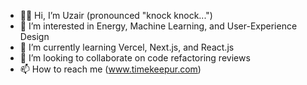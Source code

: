 - 👋🏽 Hi, I’m Uzair (pronounced "knock knock...")
- 👀 I’m interested in Energy, Machine Learning, and User-Experience Design
- 🌱 I’m currently learning Vercel, Next.js, and React.js
- 💞️ I’m looking to collaborate on code refactoring reviews
- 📫 How to reach me (www.timekeepur.com)

<!---
uzhussain/uzhussain is a ✨ special ✨ repository because its `README.md` (this file) appears on your GitHub profile.
You can click the Preview link to take a look at your changes.
--->
